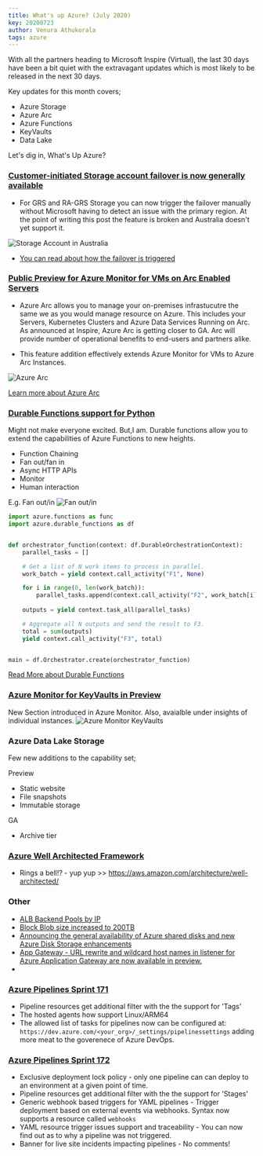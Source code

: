 ```yaml
---
title: What's up Azure? (July 2020)
key: 20200723
author: Venura Athukorala
tags: azure
---
```


With all the partners heading to Microsoft Inspire (Virtual), the last 30 days have been a bit quiet with the extravagant updates which is most likely to be released in the next 30 days. 

Key updates for this month covers;

* Azure Storage 
* Azure Arc
* Azure Functions
* KeyVaults
* Data Lake 

Let's dig in, What's Up Azure?

### [Customer-initiated Storage account failover is now generally available](https://azure.microsoft.com/en-us/updates/azure-storage-account-failover-ga/)

* For GRS and RA-GRS Storage you can now trigger the failover manually without Microsoft having to detect an issue with the primary region. 
At the point of writing this post the feature is broken and Australia doesn't yet support it. 

![Storage Account in Australia](https://whatcloud.xyz/assets/current-manual-storage-failover-status.png "Storage Account in Australia")

* [You can read about how the failover is triggered](https://docs.microsoft.com/en-au/azure/storage/common/storage-initiate-account-failover?tabs=azure-portal)

### [Public Preview for Azure Monitor for VMs on Arc Enabled Servers](https://azure.microsoft.com/en-us/updates/public-preview-for-azure-monitor-for-vms-on-arc-enabled-servers/)

* Azure Arc allows you to manage your on-premises infrastucutre the same we as you would manage resource on Azure. This includes your Servers, Kubernetes Clusters and Azure Data Services Running on Arc. As announced at Inspire, Azure Arc is getting closer to GA. Arc will provide number of operational benefits to end-users and partners alike. 

* This feature addition effectively extends Azure Monitor for VMs to Azure Arc Instances. 

![Azure Arc](https://azurecomcdn.azureedge.net/mediahandler/acomblog/media/Default/blog/6673cca7-4ea2-43be-af88-11ffec6a6659.png)

[Learn more about Azure Arc](https://azure.microsoft.com/en-au/services/azure-arc/#features)

### [Durable Functions support for Python](https://azure.microsoft.com/en-us/updates/durable-functions-now-supports-python/)

Might not make everyone excited. But,I am.
Durable functions allow you to extend the capabilities of Azure Functions to new heights. 

- Function Chaining
- Fan out/fan in
- Async HTTP APIs
- Monitor
- Human interaction

E.g. Fan out/in
![Fan out/in](https://docs.microsoft.com/en-au/azure/azure-functions/durable/media/durable-functions-concepts/fan-out-fan-in.png)

```python
import azure.functions as func
import azure.durable_functions as df


def orchestrator_function(context: df.DurableOrchestrationContext):
    parallel_tasks = []

    # Get a list of N work items to process in parallel.
    work_batch = yield context.call_activity("F1", None)

    for i in range(0, len(work_batch)):
        parallel_tasks.append(context.call_activity("F2", work_batch[i]))
    
    outputs = yield context.task_all(parallel_tasks)

    # Aggregate all N outputs and send the result to F3.
    total = sum(outputs)
    yield context.call_activity("F3", total)


main = df.Orchestrator.create(orchestrator_function)
```
[Read More about Durable Functions](https://docs.microsoft.com/en-au/azure/azure-functions/durable/durable-functions-overview?tabs=python)

### [Azure Monitor for KeyVaults in Preview](https://docs.microsoft.com/en-us/azure/azure-monitor/insights/key-vault-insights-overview)

New Section introduced in Azure Monitor. Also, avaialble under insights of individual instances. 
![Azure Monitor KeyVaults](https://docs.microsoft.com/en-us/azure/azure-monitor/insights/media/key-vaults-insights-overview/overview.png)


### Azure Data Lake Storage

Few new additions to the capability set; 

Preview
- Static website
- File snapshots
- Immutable storage

GA 
- Archive tier


### [Azure Well Architected Framework](https://azure.microsoft.com/en-au/blog/introducing-the-microsoft-azure-wellarchitected-framework/)

- Rings a bell!? - yup yup >> https://aws.amazon.com/architecture/well-architected/

### Other

- [ALB Backend Pools by IP](https://docs.microsoft.com/en-us/azure/load-balancer/backend-pool-management#configuring-backend-pool-by-ip-address-and-virtual-network)
- [Block Blob size increased to 200TB](https://azure.microsoft.com/en-us/updates/azure-storage-200-tb-block-blob-size-is-now-in-preview/)
- [Announcing the general availability of Azure shared disks and new Azure Disk Storage enhancements](https://azure.microsoft.com/en-au/blog/announcing-the-general-availability-of-azure-shared-disks-and-new-azure-disk-storage-enhancements/)
- [App Gateway - URL rewrite and wildcard host names in listener for Azure Application Gateway are now available in preview.](https://azure.microsoft.com/en-us/updates/url-rewrite-wildcard-listener-preview/)
- 

### [Azure Pipelines Sprint 171](https://docs.microsoft.com/en-us/azure/devops/release-notes/2020/sprint-171-update)
- Pipeline resources get additional filter with the the support for 'Tags'
- The hosted agents how support Linux/ARM64
- The allowed list of tasks for pipelines now can be configured at: `https://dev.azure.com/<your_org>/_settings/pipelinessettings` adding more meat to the goverenece of Azure DevOps. 


### [Azure Pipelines Sprint 172](https://docs.microsoft.com/en-us/azure/devops/release-notes/2020/sprint-172-update)
- Exclusive deployment lock policy - only one pipeline can can deploy to an environment at a given point of time. 
- Pipeline resources get additional filter with the the support for 'Stages'
- Generic webhook based triggers for YAML pipelines - Trigger deployment based on external events via webhooks. Syntax now supports a resource called `webhooks` 
- YAML resource trigger issues support and traceability - You can now find out as to why a pipeline was not triggered. 
- Banner for live site incidents impacting pipelines - No comments!
